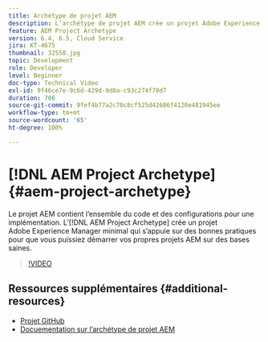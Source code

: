 ```yaml
---
title: Archétype de projet AEM
description: L’archétype de projet AEM crée un projet Adobe Experience Manager minimal qui s’appuie sur des bonnes pratiques pour que vous puissiez démarrer vos propres projets AEM sur des bases saines.
feature: AEM Project Archetype
version: 6.4, 6.5, Cloud Service
jira: KT-4675
thumbnail: 32550.jpg
topic: Development
role: Developer
level: Beginner
doc-type: Technical Video
exl-id: 9f46ce7e-9c6d-429d-9d8a-c93c274f70d7
duration: 706
source-git-commit: 9fef4b77a2c70c8cf525d42686f4120e481945ee
workflow-type: tm+mt
source-wordcount: '65'
ht-degree: 100%

---
```


# [!DNL AEM Project Archetype] {#aem-project-archetype}

Le projet AEM contient l’ensemble du code et des configurations pour une implémentation. L’[!DNL AEM Project Archetype] crée un projet Adobe Experience Manager minimal qui s’appuie sur des bonnes pratiques pour que vous puissiez démarrer vos propres projets AEM sur des bases saines.

>[!VIDEO](https://video.tv.adobe.com/v/32550?quality=12&learn=on)

## Ressources supplémentaires {#additional-resources}

* [Projet GitHub](https://github.com/adobe/aem-project-archetype)
* [Docuementation sur l’archétype de projet AEM](https://experienceleague.adobe.com/docs/experience-manager-core-components/using/developing/archetype/overview.html?lang=fr)
